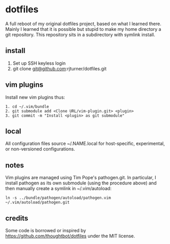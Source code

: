 dotfiles
========

A full reboot of my original dotfiles project, based on what I learned there.
Mainly I learned that it is possible but stupid to make my home directory a git
repository. This repository sits in a subdirectory with symlink install.

install
-------

1. Set up SSH keyless login
2. git clone git@github.com:rjturner/dotfiles.git

vim plugins
-----------

Install new vim plugins thus:

    1. cd ~/.vim/bundle
    2. git submodule add <Clone URL/vim-plugin.git> <plugin>
    3. git commit -m "Install <plugin> as git submodule"

local
-----

All configuration files source ~/.NAME.local for host-specific, experimental,
or non-versioned configurations.

notes
-----

Vim plugins are managed using Tim Pope's pathogen.git.  In particular, I
install pathogen as its own submodule (using the procedure above) and then
manually create a symlink in ~/.vim/autoload:

    ln -s ../bundle/pathogen/autoload/pathogen.vim ~/.vim/autoload/pathogen.git

credits
-------

Some code is borrowed or inspired by https://github.com/thoughtbot/dotfiles
under the MIT license.
